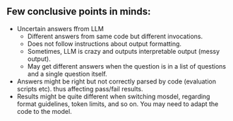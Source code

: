 ## Few conclusive points in minds:

- Uncertain answers ffrom LLM
  - Different answers from same code but different invocations.
  - Does not follow instructions about output formatting.
  - Sometimes, LLM is crazy and outputs interpretable output (messy output).
  - May get different answers when the question is in a list of questions and a single question itself.
- Answers might be right but not correctly parsed by code (evaluation scripts etc). thus affecting pass/fail results.
- Results might be quite different when switching mosdel, regarding format guidelines, token limits, and so on. You may need to adapt the code to the model.

